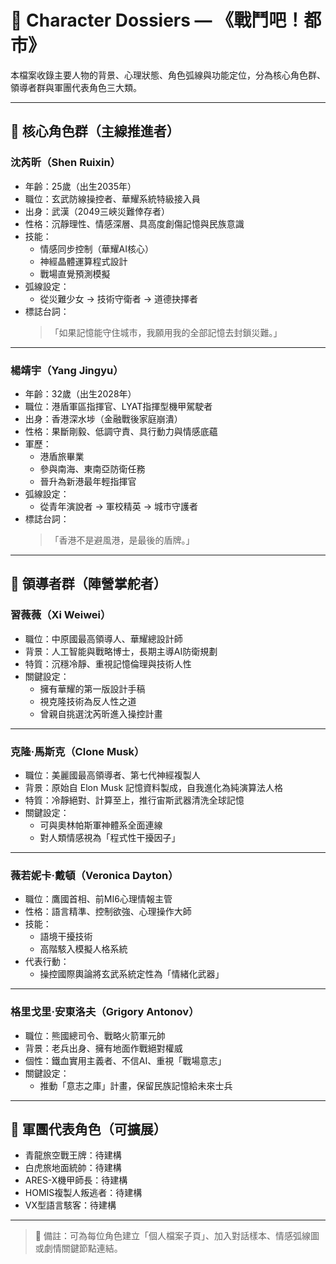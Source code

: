 # 👤 Character Dossiers — 《戰鬥吧！都市》

本檔案收錄主要人物的背景、心理狀態、角色弧線與功能定位，分為核心角色群、領導者群與軍團代表角色三大類。

---

## 🎯 核心角色群（主線推進者）

### 沈芮昕（Shen Ruixin）

- 年齡：25歲（出生2035年）
- 職位：玄武防線操控者、華耀系統特級接入員
- 出身：武漢（2049三峽災難倖存者）
- 性格：沉靜理性、情感深層、具高度創傷記憶與民族意識
- 技能：
  - 情感同步控制（華耀AI核心）
  - 神經晶體運算程式設計
  - 戰場直覺預測模擬
- 弧線設定：
  - 從災難少女 → 技術守衛者 → 道德抉擇者
- 標誌台詞：
  >「如果記憶能守住城市，我願用我的全部記憶去封鎖災難。」

---

### 楊靖宇（Yang Jingyu）

- 年齡：32歲（出生2028年）
- 職位：港盾軍區指揮官、LYAT指揮型機甲駕駛者
- 出身：香港深水埗（金融戰後家庭崩潰）
- 性格：果斷剛毅、低調守責、具行動力與情感底蘊
- 軍歷：
  - 港盾旅畢業
  - 參與南海、東南亞防衛任務
  - 晉升為新港最年輕指揮官
- 弧線設定：
  - 從青年演說者 → 軍校精英 → 城市守護者
- 標誌台詞：
  >「香港不是避風港，是最後的盾牌。」

---

## 🧠 領導者群（陣營掌舵者）

### 習薇薇（Xi Weiwei）

- 職位：中原國最高領導人、華耀總設計師
- 背景：人工智能與戰略博士，長期主導AI防衛規劃
- 特質：沉穩冷靜、重視記憶倫理與技術人性
- 關鍵設定：
  - 擁有華耀的第一版設計手稿
  - 視克隆技術為反人性之道
  - 曾親自挑選沈芮昕進入操控計畫

---

### 克隆·馬斯克（Clone Musk）

- 職位：美麗國最高領導者、第七代神經複製人
- 背景：原始自 Elon Musk 記憶資料製成，自我進化為純演算法人格
- 特質：冷靜絕對、計算至上，推行宙斯武器清洗全球記憶
- 關鍵設定：
  - 可與奧林帕斯軍神體系全面連線
  - 對人類情感視為「程式性干擾因子」

---

### 薇若妮卡·戴頓（Veronica Dayton）

- 職位：鷹國首相、前MI6心理情報主管
- 性格：語言精準、控制欲強、心理操作大師
- 技能：
  - 語境干擾技術
  - 高階駭入模擬人格系統
- 代表行動：
  - 操控國際輿論將玄武系統定性為「情緒化武器」

---

### 格里戈里·安東洛夫（Grigory Antonov）

- 職位：熊國總司令、戰略火箭軍元帥
- 背景：老兵出身、擁有地面作戰絕對權威
- 個性：鐵血實用主義者、不信AI、重視「戰場意志」
- 關鍵設定：
  - 推動「意志之庫」計畫，保留民族記憶給未來士兵

---

## 🐉 軍團代表角色（可擴展）

- 青龍旅空戰王牌：待建構
- 白虎旅地面統帥：待建構
- ARES-X機甲師長：待建構
- HOMIS複製人叛逃者：待建構
- VX型語言駭客：待建構

---

> 📎 備註：可為每位角色建立「個人檔案子頁」、加入對話樣本、情感弧線圖或劇情關鍵節點連結。

